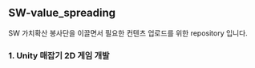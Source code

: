 ## SW-value_spreading

SW 가치확산 봉사단을 이끌면서 필요한 컨텐츠 업로드를 위한 repository 입니다.

### 1. Unity 매잡기 2D 게임 개발
